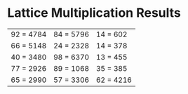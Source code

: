 # Lattice Multiplication Results

|   |   |   |
|---|---|---|
| 92 = 4784 | 84 = 5796 | 14 = 602 |
| 66 = 5148 | 24 = 2328 | 14 = 378 |
| 40 = 3480 | 98 = 6370 | 13 = 455 |
| 77 = 2926 | 89 = 1068 | 35 = 385 |
| 65 = 2990 | 57 = 3306 | 62 = 4216 |
